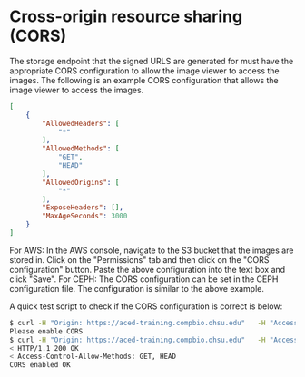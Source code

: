 # Cross-origin resource sharing (CORS)

The storage endpoint that the signed URLS are generated for must have the appropriate CORS configuration to allow the image viewer to access the images. The following is an example CORS configuration that allows the image viewer to access the images.

```json
[
    {
        "AllowedHeaders": [
            "*"
        ],
        "AllowedMethods": [
            "GET",
            "HEAD"
        ],
        "AllowedOrigins": [
            "*"
        ],
        "ExposeHeaders": [],
        "MaxAgeSeconds": 3000
    }
]
```

For AWS: In the AWS console, navigate to the S3 bucket that the images are stored in. Click on the "Permissions" tab and then click on the "CORS configuration" button. Paste the above configuration into the text box and click "Save".
For CEPH: The CORS configuration can be set in the CEPH configuration file. The configuration is similar to the above example.
    
A quick test script to check if the CORS configuration is correct is below:

```bash
$ curl -H "Origin: https://aced-training.compbio.ohsu.edu"   -H "Access-Control-Request-Method: GET"   -H "Access-Control-Request-Headers: X-Requested-With"   -X OPTIONS --verbose   https://aced-production-data-bucket.s3.amazonaws.com 2>&1  | grep -e "Access-Control-Allow-Methods: GET, HEAD" -e "200 OK" && echo "CORS enabled OK"  || echo "Please enable CORS"
Please enable CORS
$ curl -H "Origin: https://aced-training.compbio.ohsu.edu"   -H "Access-Control-Request-Method: GET"   -H "Access-Control-Request-Headers: X-Requested-With"   -X OPTIONS --verbose   https://aced-development-data-bucket.s3.amazonaws.com 2>&1  | grep -e "Access-Control-Allow-Methods: GET, HEAD" -e "200 OK" && echo "CORS enabled OK"  || echo "Please enable CORS"
< HTTP/1.1 200 OK
< Access-Control-Allow-Methods: GET, HEAD
CORS enabled OK
```